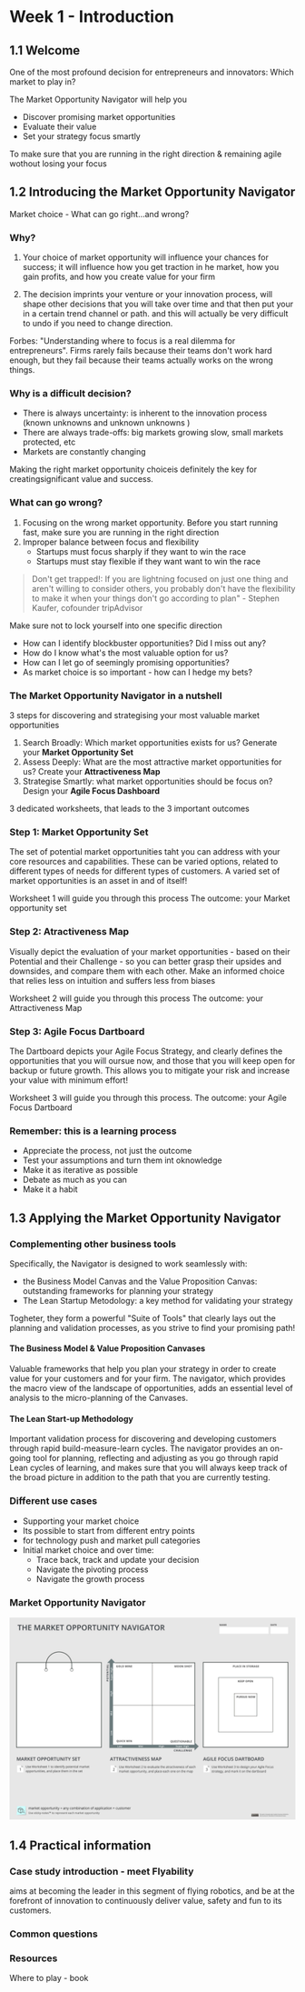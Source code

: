 # Week 1 - Introduction

## 1.1 Welcome

One of the most profound decision for entrepreneurs and innovators: Which market to play in?

The Market Opportunity Navigator will help you
- Discover promising market opportunities
- Evaluate their value
- Set your strategy focus smartly

To make sure that you are running in the right direction & remaining agile wothout losing your focus

## 1.2 Introducing the Market Opportunity Navigator
Market choice - What can go right...and wrong?

### Why? 
1. Your choice of market opportunity will influence your chances for success; it will influence how you get traction in he market, how you gain profits, and how you create value for your firm

2. The decision imprints your venture or your innovation process, will shape other decisions that you will take over time and that then put your in a certain trend channel or path. and this will actually be very difficult to undo if you need to change direction.

Forbes: "Understanding where to focus is a real dilemma for entrepreneurs". Firms rarely fails because their teams don't work hard enough,  but they fail because their teams actually works on the wrong things.

### Why is a difficult decision?
- There is always uncertainty: is inherent to the innovation process (known unknowns and unknown unknowns )
- There are always trade-offs: big markets growing slow, small markets protected, etc
- Markets are constantly changing

Making the right market opportunity choiceis definitely the key for creatingsignificant value and success.

### What can go wrong?
1. Focusing on the wrong market opportunity. Before you start running fast, make sure you are running in the right direction
2. Improper balance between focus and flexibility
    - Startups must focus sharply if they want to win the race
    - Startups must stay flexible if they want want to win the race

> Don't get trapped!: If you are lightning focused on just one thing and aren't willing to consider others, you probably don't have the flexibility to make it when your things don't go according to plan" - Stephen Kaufer, cofounder tripAdvisor

Make sure not to lock yourself into one specific direction
- How can I identify blockbuster opportunities? Did I miss out any?
- How do I know what's the most valuable option for us?
- How can I let go of seemingly promising opportunities?
- As market choice is so important - how can I hedge my bets?

### The Market Opportunity Navigator in a nutshell
3 steps for discovering and strategising your most valuable market opportunities
1. Search Broadly: Which market opportunities exists for us? Generate your **Market Opportunity Set**
2. Assess Deeply: What are the most attractive market opportunities for us? Create your **Attractiveness Map**
3. Strategise Smartly: what market opportunities should be focus on? Design your **Agile Focus Dashboard**

3 dedicated worksheets, that leads to the 3 important outcomes

### Step 1: Market Opportunity Set
The set of potential market opportunities taht you can address with your core resources and capabilities. These can be varied options, related to different types of needs for different types of customers.
A varied set of market opportunities is an asset in and of itself!

Worksheet 1 will guide you through this process
The outcome: your Market opportunity set

### Step 2: Atractiveness Map
Visually depict the evaluation of your market opportunities - based on their Potential and their Challenge - so you can better grasp their upsides and downsides, and compare them with each other.
Make an informed choice that relies less on intuition and suffers less from biases

Worksheet 2 will guide you through this process
The outcome: your Attractiveness Map

### Step 3: Agile Focus Dartboard
The Dartboard depicts your Agile Focus Strategy, and clearly defines the opportunities that you will oursue now, and those that you will keep open for backup or future growth. 
This allows you to mitigate your risk and increase your value with minimum effort!

Worksheet 3 will guide you through this process.
The outcome: your Agile Focus Dartboard

### Remember: this is a learning process
- Appreciate the process, not just the outcome
- Test your assumptions and turn them int oknowledge
- Make it as iterative as possible
- Debate as much as you can
- Make it a habit

## 1.3 Applying the Market Opportunity Navigator

### Complementing other business tools
Specifically, the Navigator is designed to work seamlessly with:
- the Business Model Canvas and the Value Proposition Canvas: outstanding frameworks for planning your strategy
- The Lean Startup Metodology: a key method for validating your strategy

Togheter, they form a powerful "Suite of Tools" that clearly lays out the planning and validation processes, as you strive to find your promising path!

#### The Business Model & Value Proposition Canvases
Valuable frameworks that help you plan your strategy in order to create value for your customers and for your firm.
The navigator, which provides the macro view of the landscape of opportunities, adds an essential level of analysis to the micro-planning of the Canvases.

#### The Lean Start-up Methodology
Important validation process for discovering and developing customers through rapid build-measure-learn cycles.
The navigator provides an on-going tool for planning, reflecting and adjusting as you go through rapid Lean cycles of learning, and makes sure that you will always keep track of the broad picture in addition to the path that you are currently testing.

### Different use cases
- Supporting your market choice
- Its possible to start from different entry points
- for technology push and market pull categories
- Initial market choice and over time:
  - Trace back, track and update your decision
  - Navigate the pivoting process
  - Navigate the growth process

### Market Opportunity Navigator

<p align="center">
  <img src="files/Navigator.jpg" width="%50">
</p>

## 1.4 Practical information

### Case study introduction - meet Flyability
aims at becoming the leader in this segment of flying robotics, and be at the forefront of innovation to continuously deliver value, safety and fun to its customers.

### Common questions

### Resources
Where to play - book  